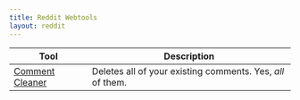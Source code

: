 ```yaml
---
title: Reddit Webtools
layout: reddit
---
```


Tool|Description
-|-
[Comment Cleaner](./comment_cleaner) | Deletes all of your existing comments. Yes, *all* of them.
